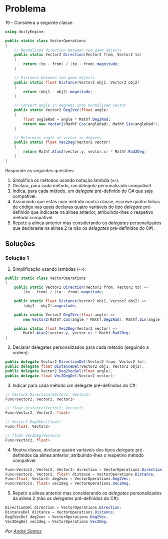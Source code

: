 # Problema

19 - Considera a seguinte classe:

```cs
using UnityEngine;

public static class VectorOperations
{
    // Normalized direction between two game objects
    public static Vector2 Direction(Vector2 from, Vector2 to)
    {
        return (to - from) / (to - from).magnitude;
    }

    // Distance between two game objects
    public static float Distance(Vector2 obj1, Vector2 obj2)
    {
        return (obj1 - obj2).magnitude;
    }

    // Convert angle in degrees into normalized vector
    public static Vector2 Deg2Vec(float angle)
    {
        float angleRad = angle * Mathf.Deg2Rad;
        return new Vector2(Mathf.Cos(angleRad), Mathf.Sin(angleRad));
    }

    // Determine angle of vector in degrees
    public static float Vec2Deg(Vector2 vector)
    {
        return Mathf.Atan2(vector.y, vector.x) * Mathf.Rad2Deg;
    }
}
```

Responde às seguintes questões:

1. Simplifica os métodos usando notação lambda (`=>`).
2. Declara, para cada método, um _delegate_ personalizado compatível.
3. Indica, para cada método, um _delegate_ pré-definido do C# que seja
   compatível.
4. Assumindo que estás num método noutra classe, escreve quatro linhas de
   código nas quais declaras quatro variáveis do tipo _delegate_ pré-definido
   que indicaste na alínea anterior, atribuindo-lhes o respetivo método
   compatível.
5. Repete a alínea anterior mas considerando os _delegates_ personalizados que
   declaraste na alínea 2 (e não os _delegates_ pré-definidos do C#).

## Soluções

### Solução 1

1. Simplificação usando lambdas (`=>`):

```cs
public static class VectorOperations
{
    public static Vector2 Direction(Vector2 from, Vector2 to) =>
        (to - from) / (to - from).magnitude;

    public static float Distance(Vector2 obj1, Vector2 obj2) => 
        (obj1 - obj2).magnitude;

    public static Vector2 Deg2Vec(float angle) => 
        new Vector2(Mathf.Cos(angle * Mathf.Deg2Rad), Mathf.Sin(angle * Mathf.Deg2Rad));

    public static float Vec2Deg(Vector2 vector) => 
        Mathf.Atan2(vector.y, vector.x) * Mathf.Rad2Deg;
}
```

2. Declarar delegates personalizados para cada método (seguindo a ordem):

```cs
public delegate Vector2 DirectionDel(Vector2 from, Vector2 to);
public delegate float DistanceDel(Vector2 obj1, Vector2 obj2);
public delegate Vector2 Deg2VecDel(float angle);
public delegate float Vec2DegDel(Vector2 vector);
```

3. Indicar para cada método um delegate pré-definidos do C#:

```cs
// Vector2 Direction(Vector2, Vector2)
Func<Vector2, Vector2, Vector2>

// float Distance(Vector2, Vector2)
Func<Vector2, Vector2, float>

// Vector2 Deg2Vec(float)
Func<float, Vector2>

// float Vec2Deg(Vector2)
Func<Vector2, float>
```

4. Noutra classe, declarar quatro variáveis dos tipos _delegate_ pré-definidos
   da alínea anterior, atribuindo-lhes o respetivo método compatível:

```cs
Func<Vector2, Vector2, Vector2> direction = VectorOperations.Direction;
Func<Vector2, Vector2, float> distance = VectorOperations.Distance;
Func<float, Vector2> deg2vec = VectorOperations.Deg2Vec;
Func<Vector2, float> vec2deg = VectorOperations.Vec2Deg;
```

5. Repetir a alínea anterior mas considerando os _delegates_ personalizados
   da alínea 2 (não os _delegates_ pré-definidos do C#):

```cs
DirectionDel direction = VectorOperations.Direction;
DistanceDel distance = VectorOperations.Distance;
Deg2VecDel deg2vec = VectorOperations.Deg2Vec;
Vec2DegDel vec2deg = VectorOperations.Vec2Deg;
```

_Por [André Santos](https://github.com/andrepucas)_